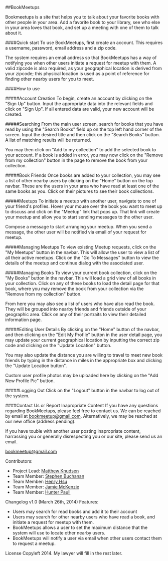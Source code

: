 ##BookMeetups

Bookmeetups is a site that helps you to talk about your favorite books with other people in your area. Add a favorite book to your library, see who else in your area loves that book, and set up a meeting with one of them to talk about it.

####Quick start
To use BookMeetups, first create an account. This requires a username, password, email address and a zip code.

The system requires an email address so that BookMeetups has a way of notifying you when other users initiate a request for meetup with them.  A valid zipcode is also required, as your geographical location is derived from your zipcode; this physical location is used as a point of reference for finding other nearby users for you to meet.


####How to use

#####Account Creation
To begin, create an account by clicking on the "Sign Up" button.  Input the appropriate data into the relevant fields and click on "Sign Up".  If all entered data are valid, your new account will be created.

#####Searching
From the main user screen, search for books that you have read by using the "Search Books" field up on the top left hand corner of the screen.  Input the desired title and then click on the "Search Books" button.  A list of matching results will be returned.

You may then click on "Add to my collection" to add the selected book to your account. If a book is added in error, you may now click on the "Remove from my collection" button in the page to remove the book from your collection.


#####Book Friends
Once books are added to your collection, you may see a list of other nearby users by clicking on the "Home" button on the top navbar. These are the users in your area who have read at least one of the same books as you. Click on their pictures to see their book collections.


#####Meetups
To initiate a meetup with another user, navigate to one of your friend's profiles. Hover your  mouse over the book you want to meet up to discuss and click on the "Meetup" link that pops up. That link will create your meetup and allow you to start sending messages to the other user.

Compose a message to start arranging your meetup. When you send a message, the other user will be notified via email of your request for meetup.


#####Managing Meetups
To view existing Meetup requests, click on the "My Meetups" button in the navbar.  This will allow the user to view a list of all their active meetups.  Click on the "Go To Messages" button to view the details of the meetup and continue dialog with the associated user.


#####Managing Books
To view your current book collection, click on the "My Books" button in the navbar.  This will load a grid view of all books in your collection.  Click on any of these books to load the detail page for that book, where you may remove the book from your collection via the "Remove from my collection" button.

From here you may also see a list of users who have also read the book. They will be grouped into nearby friends and friends outside of your geographic area. Click on any of their portraits to view their detailed information page.


#####Editing User Details
By clicking on the "Home" button of the navbar, and then clicking on the "Edit My Profile" button in the user detail page, you may update your current geographical location by inputting the correct zip code and clicking on the "Update Location" button.

You may also update the distance you are willing to travel to meet new book friends by typing in the distance in miles in the appropriate box and clicking the "Update Location button".

Custom user profile photos may be uploaded here by clicking on the "Add New Profile Pic" button.


#####Logging Out
Click on the "Logout" button in the navbar to log out of the system.

####Contact Us or Report Inapropriate Content
If you have any questions regarding BookMeetups, please feel free to contact us.
We can be reached by email at bookmeetup@gmail.com. Alternatively, we may be reached at our new office (address pending).

If you have touble with another user posting inapropriate content, harrassing you or generally disrespecting you or our site, please send us an email.

bookmeetup@gmail.com

Contributors:
* Project Lead: [Matthew Knudsen](https://github.com/mknudsen01)
* Team Member:  [Stephen Buchanan](https://github.com/smbuchanan)
* Team Member:  [Henry Hsu](https://github.com/henryh28)
* Team Member:  [Jamie McKenzie](https://github.com/Jamck23)
* Team Member:  [Hunter Paull](https://github.com/hpchess)



Changelog
v1.0 (March 26th, 2014)
Features:
* Users may search for read books and add it to their account
* Users may search for other nearby users who have read a book, and initiate a request for meetup with them.
* BookMeetups allows a user to set the maximum distance that the system will use to locate other nearby users.
* BookMeetups will notify a user via email when other users contact them to request a meetup.

License
Copyleft 2014.  My lawyer will fill in the rest later.
